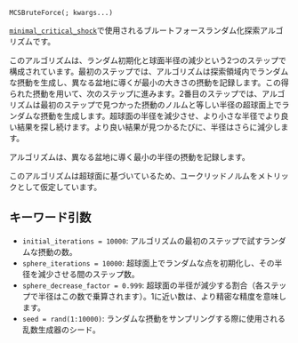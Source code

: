 ```
MCSBruteForce(; kwargs...)
```

[`minimal_critical_shock`](@ref)で使用されるブルートフォースランダム化探索アルゴリズムです。

このアルゴリズムは、ランダム初期化と球面半径の減少という2つのステップで構成されています。最初のステップでは、アルゴリズムは探索領域内でランダムな摂動を生成し、異なる盆地に導くが最小の大きさの摂動を記録します。この得られた摂動を用いて、次のステップに進みます。2番目のステップでは、アルゴリズムは最初のステップで見つかった摂動のノルムと等しい半径の超球面上でランダムな摂動を生成します。超球面の半径を減少させ、より小さな半径でより良い結果を探し続けます。より良い結果が見つかるたびに、半径はさらに減少します。

アルゴリズムは、異なる盆地に導く最小の半径の摂動を記録します。

このアルゴリズムは超球面に基づいているため、ユークリッドノルムをメトリックとして仮定しています。

## キーワード引数

  * `initial_iterations = 10000`: アルゴリズムの最初のステップで試すランダムな摂動の数。
  * `sphere_iterations = 10000`: 超球面上でランダムな点を初期化し、その半径を減少させる間のステップ数。
  * `sphere_decrease_factor = 0.999`: 超球面の半径が減少する割合（各ステップで半径はこの数で乗算されます）。1に近い数は、より精密な精度を意味します。
  * `seed = rand(1:10000)`: ランダムな摂動をサンプリングする際に使用される乱数生成器のシード。
